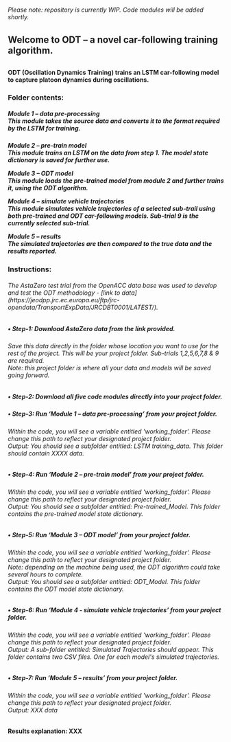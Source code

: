 <h6>Please note: repository is currently WIP. Code modules will be added shortly.
<h2>Welcome to ODT – a novel car-following training algorithm.<h2>
<h4>ODT (Oscillation Dynamics Training) trains an LSTM car-following model to capture platoon dynamics during oscillations.

<h3>Folder contents:

<h5>Module 1 – data pre-processing<br />
This module takes the source data and converts it to the format required by the LSTM for training.<h5>

Module 2 – pre-train model<br />
This module trains an LSTM on the data from step 1. The model state dictionary is saved for further use.

Module 3 – ODT model<br />
This module loads the pre-trained model from module 2 and further trains it, using the ODT algorithm. 

Module 4 – simulate vehicle trajectories<br />
This module simulates vehicle trajectories of a selected sub-trail using both pre-trained and ODT car-following models. Sub-trial 9 is the currently selected sub-trial.

Module 5 – results<br />
The simulated trajectories are then compared to the true data and the results reported.

<h3>Instructions:

<h6>The AstaZero test trial from the OpenACC data base was used to develop and test the ODT methodology - [link to data](https://jeodpp.jrc.ec.europa.eu/ftp/jrc-opendata/TransportExpData/JRCDBT0001/LATEST/).<br />

<h5>•	Step-1: Download AstaZero data from the link provided. 
<h6>Save this data directly in the folder whose location you want to use for the rest of the project. 
This will be your project folder. Sub-trials 1,2,5,6,7,8 & 9 are required. 
<br />Note: this project folder is where all your data and models will be saved going forward. 

<h5>•	Step-2: Download all five code modules directly into your project folder.

<h5>•	Step-3: Run ‘Module 1 – data pre-processing’ from your project folder.
<h6>Within the code, you will see a variable entitled 'working_folder'. Please change this path to reflect your designated project folder.<br />
Output: You should see a subfolder entitled: LSTM training_data. This folder should contain XXXX data.

<h5>•	Step-4: Run ‘Module 2 – pre-train model’ from your project folder. 
<h6>Within the code, you will see a variable entitled 'working_folder'. Please change this path to reflect your designated project folder.<br />
Output: You should see a subfolder entitled: Pre-trained_Model. This folder contains the pre-trained model state dictionary.

<h5>•	Step-5: Run ‘Module 3 – ODT model’ from your project folder.
<h6>Within the code, you will see a variable entitled 'working_folder'. Please change this path to reflect your designated project folder.<br />
Note: depending on the machine being used, the ODT algorithm could take several hours to complete.<br />
Output: You should see a subfolder entitled: ODT_Model. This folder contains the ODT model state dictionary.

<h5>•	Step-6: Run ‘Module 4 - simulate vehicle trajectories’ from your project folder.
<h6>Within the code, you will see a variable entitled 'working_folder'. Please change this path to reflect your designated project folder.<br />
Output: A sub-folder entitled: Simulated Trajectories should appear. This folder contains two CSV files. One for each model's simulated trajectories.

<h5>•	Step-7: Run ‘Module 5 – results’ from your project folder.
<h6>Within the code, you will see a variable entitled 'working_folder'. Please change this path to reflect your designated project folder.<br />
Output: XXX data

<h4>Results explanation:
XXX
